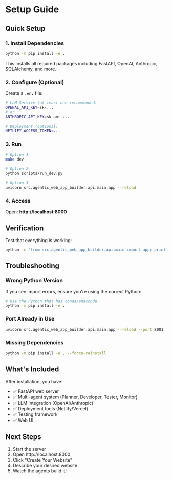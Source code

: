 # Setup Guide

## Quick Setup

### 1. Install Dependencies

```bash
python -m pip install -e .
```

This installs all required packages including FastAPI, OpenAI, Anthropic, SQLAlchemy, and more.

### 2. Configure (Optional)

Create a `.env` file:

```bash
# LLM Service (at least one recommended)
OPENAI_API_KEY=sk-...
# or
ANTHROPIC_API_KEY=sk-ant-...

# Deployment (optional)
NETLIFY_ACCESS_TOKEN=...
```

### 3. Run

```bash
# Option 1
make dev

# Option 2
python scripts/run_dev.py

# Option 3
uvicorn src.agentic_web_app_builder.api.main:app --reload
```

### 4. Access

Open: **http://localhost:8000**

## Verification

Test that everything is working:

```bash
python -c "from src.agentic_web_app_builder.api.main import app; print('✅ Setup complete!')"
```

## Troubleshooting

### Wrong Python Version

If you see import errors, ensure you're using the correct Python:

```bash
# Use the Python that has conda/anaconda
python -m pip install -e .
```

### Port Already in Use

```bash
uvicorn src.agentic_web_app_builder.api.main:app --reload --port 8001
```

### Missing Dependencies

```bash
python -m pip install -e . --force-reinstall
```

## What's Included

After installation, you have:

- ✅ FastAPI web server
- ✅ Multi-agent system (Planner, Developer, Tester, Monitor)
- ✅ LLM integration (OpenAI/Anthropic)
- ✅ Deployment tools (Netlify/Vercel)
- ✅ Testing framework
- ✅ Web UI

## Next Steps

1. Start the server
2. Open http://localhost:8000
3. Click "Create Your Website"
4. Describe your desired website
5. Watch the agents build it!
